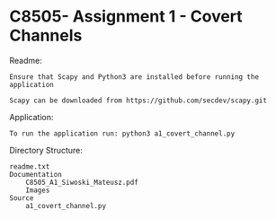 # C8505- Assignment 1 - Covert Channels

Readme:

	Ensure that Scapy and Python3 are installed before running the application

	Scapy can be downloaded from https://github.com/secdev/scapy.git 

Application:

	To run the application run: python3 a1_covert_channel.py

Directory Structure:

	readme.txt
	Documentation
	    C8505_A1_Siwoski_Mateusz.pdf
	    Images
	Source
	    a1_covert_channel.py
		
